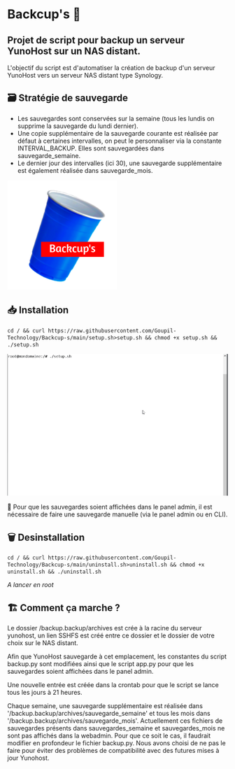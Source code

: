 # Backcup's 🥤
## Projet de script pour backup un serveur YunoHost sur un NAS distant.

L'objectif du script est d'automatiser la création de backup d'un serveur YunoHost vers un serveur NAS distant type Synology.

## 🗃️ Stratégie de sauvegarde 
- Les sauvegardes sont conservées sur la semaine (tous les lundis on supprime la sauvegarde du lundi dernier).
- Une copie supplémentaire de la sauvegarde courante est réalisée par défaut à certaines intervalles, on peut le personnaliser via la constante INTERVAL_BACKUP. Elles sont sauvegardées dans sauvegarde_semaine.
- Le dernier jour des intervalles (ici 30), une sauvegarde supplémentaire est également réalisée dans sauvegarde_mois.

<img src="https://raw.githubusercontent.com/Goupil-Technology/Backcup-s/main/logobackcups.png" width="250">

## 📥 Installation
```
cd / && curl https://raw.githubusercontent.com/Goupil-Technology/Backcup-s/main/setup.sh>setup.sh && chmod +x setup.sh && ./setup.sh
```

<img src="https://raw.githubusercontent.com/Goupil-Technology/Backcup-s/main/installation.gif" width="700">

🚨 Pour que les sauvegardes soient affichées dans le panel admin, il est nécessaire de faire une sauvegarde manuelle (via le panel admin ou en CLI).

## 🗑️ Desinstallation
```
cd / && curl https://raw.githubusercontent.com/Goupil-Technology/Backcup-s/main/uninstall.sh>uninstall.sh && chmod +x uninstall.sh && ./uninstall.sh
```
*A lancer en root*

## 🏗️ Comment ça marche ?
Le dossier /backup.backup/archives est crée à la racine du serveur yunohost, un lien SSHFS est créé entre ce dossier et le dossier de votre choix sur le NAS distant.

Afin que YunoHost sauvegarde à cet emplacement, les constantes du script backup.py sont modifiées ainsi que le script app.py pour que les sauvegardes soient affichées dans le panel admin.

Une nouvelle entrée est créée dans la crontab pour que le script se lance tous les jours à 21 heures.

Chaque semaine, une sauvegarde supplémentaire est réalisée dans '/backup.backup/archives/sauvegarde_semaine' et tous les mois dans '/backup.backup/archives/sauvegarde_mois'. Actuellement ces fichiers de sauvegardes présents dans sauvegardes_semaine et sauvegardes_mois ne sont pas affichés dans la webadmin. Pour que ce soit le cas, il faudrait modifier en profondeur le fichier backup.py. Nous avons choisi de ne pas le faire pour éviter des problèmes de compatibilité avec des futures mises à jour Yunohost.
